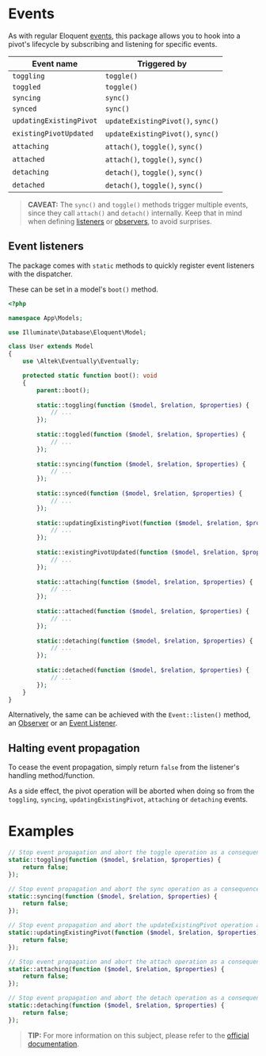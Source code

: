 # Events
As with regular Eloquent [events](https://laravel.com/docs/5.7/eloquent#events), this package allows you to hook into a pivot's lifecycle by subscribing and listening for specific events.

Event name              | Triggered by
------------------------|------------------------------------------
`toggling`              | `toggle()`
`toggled`               | `toggle()`
`syncing`               | `sync()`
`synced`                | `sync()`
`updatingExistingPivot` | `updateExistingPivot()`, `sync()`
`existingPivotUpdated`  | `updateExistingPivot()`, `sync()`
`attaching`             | `attach()`, `toggle()`, `sync()`
`attached`              | `attach()`, `toggle()`, `sync()`
`detaching`             | `detach()`, `toggle()`, `sync()`
`detached`              | `detach()`, `toggle()`, `sync()`

> **CAVEAT:** The `sync()` and `toggle()` methods trigger multiple events, since they call `attach()` and `detach()` internally. Keep that in mind when defining [listeners](https://laravel.com/docs/5.7/events#defining-listeners) or [observers](https://laravel.com/docs/5.7/eloquent#observers), to avoid surprises.

## Event listeners
The package comes with `static` methods to quickly register event listeners with the dispatcher.

These can be set in a model's `boot()` method.

```php
<?php

namespace App\Models;

use Illuminate\Database\Eloquent\Model;

class User extends Model
{
    use \Altek\Eventually\Eventually;

    protected static function boot(): void
    {
        parent::boot();
    
        static::toggling(function ($model, $relation, $properties) {
            // ...
        });
        
        static::toggled(function ($model, $relation, $properties) {
            // ...
        });
        
        static::syncing(function ($model, $relation, $properties) {
            // ...
        });
        
        static::synced(function ($model, $relation, $properties) {
            // ...
        });
        
        static::updatingExistingPivot(function ($model, $relation, $properties) {
            // ...
        });
        
        static::existingPivotUpdated(function ($model, $relation, $properties) {
            // ...
        });
        
        static::attaching(function ($model, $relation, $properties) {
            // ...
        });
        
        static::attached(function ($model, $relation, $properties) {
            // ...
        });
        
        static::detaching(function ($model, $relation, $properties) {
            // ...
        });
        
        static::detached(function ($model, $relation, $properties) {
            // ...
        });
    }
}
```

Alternatively, the same can be achieved with the `Event::listen()` method, an [Observer](https://laravel.com/docs/5.7/eloquent#observers) or an [Event Listener](https://laravel.com/docs/5.7/events#defining-listeners).

## Halting event propagation
To cease the event propagation, simply return `false` from the listener's handling method/function.

As a side effect, the pivot operation will be aborted when doing so from the `toggling`, `syncing`, `updatingExistingPivot`, `attaching` or `detaching` events.

# Examples
```php
// Stop event propagation and abort the toggle operation as a consequence
static::toggling(function ($model, $relation, $properties) {
    return false;
});

// Stop event propagation and abort the sync operation as a consequence
static::syncing(function ($model, $relation, $properties) {
    return false;
});

// Stop event propagation and abort the updateExistingPivot operation as a consequence
static::updatingExistingPivot(function ($model, $relation, $properties) {
    return false;
});

// Stop event propagation and abort the attach operation as a consequence
static::attaching(function ($model, $relation, $properties) {
    return false;
});

// Stop event propagation and abort the detach operation as a consequence
static::detaching(function ($model, $relation, $properties) {
    return false;
});
```

> **TIP:** For more information on this subject, please refer to the [official documentation](https://laravel.com/docs/5.7/events).
